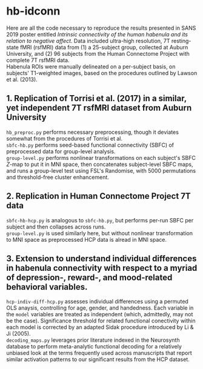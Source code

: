 # hb-idconn
Here are all the code necessary to reproduce the results presented in SANS 2019 poster entitled _Intrinsic connectivity of the human habenula and its relation to
negative affect_. Data included ultra-high resolution, 7T resting-state fMRI (rsfMRI) data from (1) a 25-subject group, collected at Auburn University, and (2) 96 subjects from the Human Connectome Project with complete 7T rsfMRI data.\
Habenula ROIs were manually delineated on a per-subject basis, on subjects' T1-weighted images, based on the procedures outlined by Lawson et al. (2013).
## 1. Replication of Torrisi et al. (2017) in a similar, yet independent 7T rsfMRI dataset from Auburn University
`hb_preproc.py` performs necessary preprocessing, though it deviates somewhat from the procedures of Torrisi et al.\
`sbfc-hb.py` performs seed-based functional connectivity (SBFC) of preprocessed data for group-level analysis.\
`group-level.py` performs nonlinear transformations on each subject's SBFC _Z_-map to put it in MNI space, then concatenates subject-level SBFC maps, and runs a group-level test using FSL's Randomise, with 5000 permutations and threshold-free cluster enhancement.
## 2. Replication in Human Connectome Project 7T data
`sbfc-hb-hcp.py` is analogous to `sbfc-hb.py`, but performs per-run SBFC per subject and then collapses across runs.\
`group-level.py` is used similarly here, but without nonlinear transformation to MNI space as preprocessed HCP data is alread in MNI space.
## 3. Extension to understand individual differences in habenula connectivity with respect to a myriad of depression-, reward-, and mood-related behavioral variables.
`hcp-indiv-diff-hcp.py` assesses individual differences using a permuted OLS anaysis, controlling for age, gender, and handedness. Each variable in the `model` variables are treated as independent (which, admittedly, may not be the case). Significance threshold for related functional conectivity within each model is corrected by an adapted Sidak procedure introduced by Li & Ji (2005).\
`decoding_maps.py` leverages prior literature indexed in the Neurosynth database to perform meta-analytic functional decoding for a relatively unbiased look at the terms frequently used across manuscripts that report similar activation patterns to our significant results from the HCP dataset.
